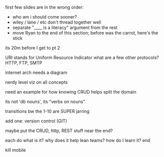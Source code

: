 first few slides are in the wrong order:
- who am i should come sooner?
- wiley / lane / etc don't thread together well
- separate "____ is a literacy" argument from the rest
- move Ryan to the end of this section; before was the carrot, here's the stick


its 20m before I get to pt 2  

URI stands for Uniform Resource Indicator
what are a few other protocols? HTTP, FTP, SMTP

internet arch needs a diagram

nerdy level viz on all concepts

need an example for how knowing CRUD helps split the domain

its not 'db nouns', its "verbs on nouns"

transitions bw the 1-10 are SUPER jarring

add one: version control (GIT)

maybe put the CRUD, http, REST stuff near the end?


each do
  what is it?
  why does it help lean teams?
  how do I learn it?
end

kill mobile